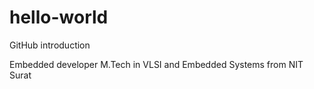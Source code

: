 # hello-world
GitHub introduction

Embedded developer
M.Tech in VLSI and Embedded Systems from NIT Surat
